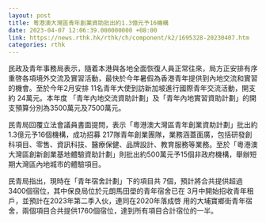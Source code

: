 ```yaml
---
layout: post
title: 粵港澳大灣區青年創業資助批出約1.3億元予16機構
date: 2023-04-07 12:06:39.000000000 +08:00
link: https://news.rthk.hk/rthk/ch/component/k2/1695328-20230407.htm
categories: rthk
---
```


民政及青年事務局表示，隨着本港與各地全面恢復人員正常往來，局方正安排有序重啓各項境外交流及實習活動，最快於今年暑假為香港青年提供到內地交流和實習的機會。至於今年2月安排 11名青年大使到訪新加坡進行國際青年交流活動，開支約 24萬元。本年度 「青年內地交流資助計劃」及「青年內地實習資助計劃」的開支預算分別為3500萬元及7500萬元。

民青局回覆立法會議員書面提問，表示「粵港澳大灣區青年創業資助計劃」批出約1.3億元予16個機構，成功招募 217隊青年創業團隊，業務涵蓋面廣，包括研發創科項目、零售、資訊科技、醫療保健、品牌設計、教育服務等業務。至於「粵港澳大灣區創新創業基地體驗資助計劃」則批出約500萬元予15個非政府機構，舉辦短期大灣區內地城市的體驗項目。 

民青局指出，現時在「青年宿舍計劃」下的項目共 7個，預計將合共提供超過3400個宿位，其中保良局位於元朗馬田壆的青年宿舍已在 3月中開始招收青年租戶，並預計在2023年第二季入伙，連同在2020年落成啓 用的大埔寶鄉街青年宿舍，兩個項目合共提供1760個宿位，達到所有項目合計宿位的一半。
